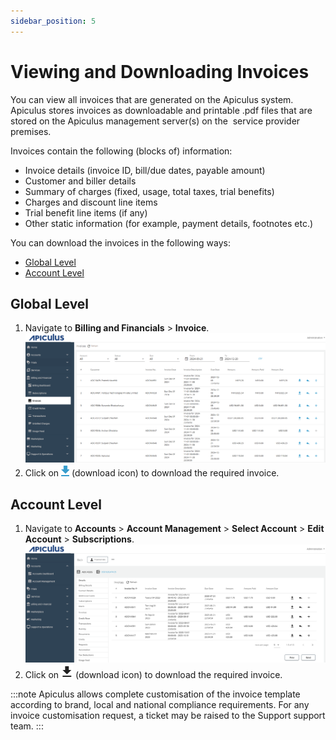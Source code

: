 ```yaml
---
sidebar_position: 5
---
```

# Viewing and Downloading Invoices

You can view all invoices that are generated on the Apiculus system. Apiculus stores invoices as downloadable and printable .pdf files that are stored on the Apiculus management server(s) on the  service provider premises.

Invoices contain the following (blocks of) information:
- Invoice details (invoice ID, bill/due dates, payable amount)
- Customer and biller details
- Summary of charges (fixed, usage, total taxes, trial benefits)
- Charges and discount line items
- Trial benefit line items (if any)
- Other static information (for example, payment details, footnotes etc.)

You can download the invoices in the following ways:
- [Global Level](#global-level)
- [Account Level](#account-level)
## Global Level
1. Navigate to **Billing and Financials** > **Invoice**.![Invoices](img/Invoices.png)
2. Click on  ![](img/download.png)  (download icon) to download the required invoice. 

## Account Level
1. Navigate to **Accounts** > **Account Management** > **Select Account** > **Edit Account** > **Subscriptions**.![Downloading Invoice](img/InvoicesAccount2.png)
2. Click on  ![Download Button](img/downloadblack.png) (download icon) to download the required invoice. 

:::note
Apiculus allows complete customisation of the invoice template according to brand, local and national compliance requirements. For any invoice customisation request, a ticket may be raised to the Support support team.
:::
